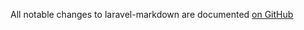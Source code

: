 All notable changes to laravel-markdown are documented [on GitHub](https://github.com/maylancerdev/nuban/blob/main/CHANGELOG.md)
